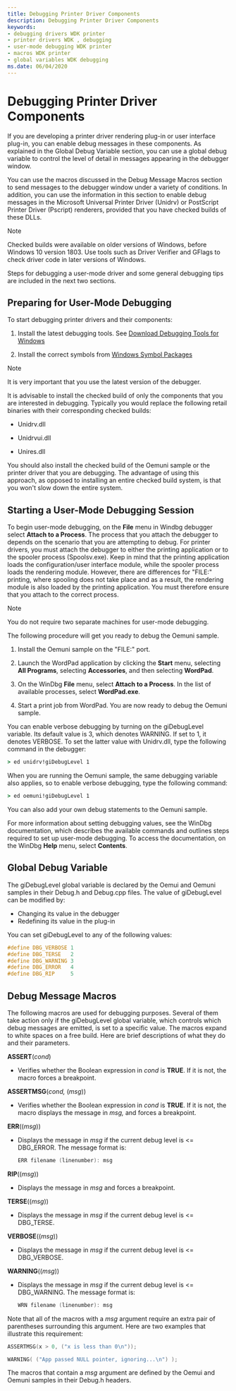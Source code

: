 ```yaml
---
title: Debugging Printer Driver Components
description: Debugging Printer Driver Components
keywords:
- debugging drivers WDK printer
- printer drivers WDK , debugging
- user-mode debugging WDK printer
- macros WDK printer
- global variables WDK debugging
ms.date: 06/04/2020
---
```


# Debugging Printer Driver Components

If you are developing a printer driver rendering plug-in or user interface plug-in, you can enable debug messages in these components. As explained in the Global Debug Variable section, you can use a global debug variable to control the level of detail in messages appearing in the debugger window.

You can use the macros discussed in the Debug Message Macros section to send messages to the debugger window under a variety of conditions. In addition, you can use the information in this section to enable debug messages in the Microsoft Universal Printer Driver (Unidrv) or PostScript Printer Driver (Pscript) renderers, provided that you have checked builds of these DLLs.

> [!NOTE]
> Checked builds were available on older versions of Windows, before Windows 10 version 1803.
> Use tools such as Driver Verifier and GFlags to check driver code in later versions of Windows.

Steps for debugging a user-mode driver and some general debugging tips are included in the next two sections.

## Preparing for User-Mode Debugging

To start debugging printer drivers and their components:

1. Install the latest debugging tools. See [Download Debugging Tools for Windows](../debugger/debugger-download-tools.md)

1. Install the correct symbols from [Windows Symbol Packages](../debugger/debugger-download-symbols.md)

> [!NOTE]
> It is very important that you use the latest version of the debugger.

It is advisable to install the checked build of only the components that you are interested in debugging. Typically you would replace the following retail binaries with their corresponding checked builds:

- Unidrv.dll

- Unidrvui.dll

- Unires.dll

You should also install the checked build of the Oemuni sample or the printer driver that you are debugging. The advantage of using this approach, as opposed to installing an entire checked build system, is that you won't slow down the entire system.

## Starting a User-Mode Debugging Session

To begin user-mode debugging, on the **File** menu in Windbg debugger select **Attach to a Process**. The process that you attach the debugger to depends on the scenario that you are attempting to debug. For printer drivers, you must attach the debugger to either the printing application or to the spooler process (Spoolsv.exe). Keep in mind that the printing application loads the configuration/user interface module, while the spooler process loads the rendering module. However, there are differences for "FILE:" printing, where spooling does not take place and as a result, the rendering module is also loaded by the printing application. You must therefore ensure that you attach to the correct process.

> [!NOTE]
> You do not require two separate machines for user-mode debugging.

The following procedure will get you ready to debug the Oemuni sample.

1. Install the Oemuni sample on the "FILE:" port.

1. Launch the WordPad application by clicking the **Start** menu, selecting **All Programs**, selecting **Accessories**, and then selecting **WordPad**.

1. On the WinDbg **File** menu, select **Attach to a Process**. In the list of available processes, select **WordPad.exe**.

1. Start a print job from WordPad. You are now ready to debug the Oemuni sample.

You can enable verbose debugging by turning on the giDebugLevel variable. Its default value is 3, which denotes WARNING. If set to 1, it denotes VERBOSE. To set the latter value with Unidrv.dll, type the following command in the debugger:

```cmd
> ed unidrv!giDebugLevel 1
```

When you are running the Oemuni sample, the same debugging variable also applies, so to enable verbose debugging, type the following command:

```cmd
> ed oemuni!giDebugLevel 1
```

You can also add your own debug statements to the Oemuni sample.

For more information about setting debugging values, see the WinDbg documentation, which describes the available commands and outlines steps required to set up user-mode debugging. To access the documentation, on the WinDbg **Help** menu, select **Contents**.

## Global Debug Variable

The giDebugLevel global variable is declared by the Oemui and Oemuni samples in their Debug.h and Debug.cpp files. The value of giDebugLevel can be modified by:

- Changing its value in the debugger
- Redefining its value in the plug-in

You can set giDebugLevel to any of the following values:

```cpp
#define DBG_VERBOSE 1
#define DBG_TERSE   2
#define DBG_WARNING 3
#define DBG_ERROR   4
#define DBG_RIP     5
```

## Debug Message Macros

The following macros are used for debugging purposes. Several of them take action only if the giDebugLevel global variable, which controls which debug messages are emitted, is set to a specific value. The macros expand to white spaces on a free build. Here are brief descriptions of what they do and their parameters.

**ASSERT**(*cond*)

- Verifies whether the Boolean expression in *cond* is **TRUE**. If it is not, the macro forces a breakpoint.

**ASSERTMSG**(*cond,* (*msg*))

- Verifies whether the Boolean expression in *cond* is **TRUE**. If it is not, the macro displays the message in *msg,* and forces a breakpoint.

**ERR**((*msg*))

- Displays the message in *msg* if the current debug level is &lt;= DBG\_ERROR. The message format is:

    ```cpp
    ERR filename (linenumber): msg
    ```

**RIP**((*msg*))

- Displays the message in *msg* and forces a breakpoint.

**TERSE**((*msg*))

- Displays the message in *msg* if the current debug level is &lt;= DBG\_TERSE.

**VERBOSE**((*msg*))

- Displays the message in *msg* if the current debug level is &lt;= DBG\_VERBOSE.

**WARNING**((*msg*))

- Displays the message in *msg* if the current debug level is &lt;= DBG\_WARNING. The message format is:

    ```cpp
    WRN filename (linenumber): msg
    ```

Note that all of the macros with a *msg* argument require an extra pair of parentheses surrounding this argument. Here are two examples that illustrate this requirement:

```cpp
ASSERTMSG(x > 0, ("x is less than 0\n"));
```

```cpp
WARNING( ("App passed NULL pointer, ignoring...\n") );
```

The macros that contain a *msg* argument are defined by the Oemui and Oemuni samples in their Debug.h headers.
